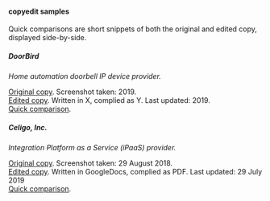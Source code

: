 #### copyedit samples

Quick comparisons are short snippets of both the original and edited copy, displayed side-by-side.

##### DoorBird
*Home automation doorbell IP device provider.*

[Original copy](). Screenshot taken: 2019.  
[Edited copy](). Written in X, complied as Y. Last updated: 2019.  
[Quick comparison]().

##### Celigo, Inc.  
*Integration Platform as a Service (iPaaS) provider.*  

[Original copy](/celigo/celigo-integration-page.pdf). Screenshot taken: 29 August 2018.  
[Edited copy](/celigo/celigo-integration-edit.pdf). Written in GoogleDocs, complied as PDF. Last updated: 29 July 2019  
[Quick comparison](/celigo/celigo-quick-compare.md).
